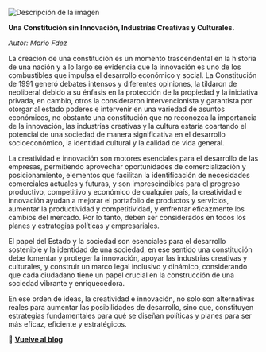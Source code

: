 
![Descripción de la imagen](https://images.unsplash.com/photo-1503458626055-1d267bae7bb8?q=80&w=2067&auto=format&fit=crop&ixlib=rb-4.0.3&ixid=M3wxMjA3fDB8MHxwaG90by1wYWdlfHx8fGVufDB8fHx8fA%3D%3D)

**Una Constitución sin Innovación, Industrias Creativas y Culturales.**

*Autor: Mario Fdez*

La creación de una constitución es un momento trascendental en la historia de una nación y a lo largo se evidencia que la innovación es uno de los combustibles que impulsa el desarrollo económico y social.
La Constitución de 1991 generó debates intensos y diferentes opiniones, la tildaron de neoliberal debido a su énfasis en la protección de la propiedad y la iniciativa privada, en cambio, otros la consideraron intervencionista y garantista por otorgar al estado poderes e intervenir en una variedad de asuntos económicos, no obstante una constitución que no reconozca la importancia de la innovación, las industrias creativas y la cultura estaría coartando el potencial de una sociedad de manera significativa en el desarrollo socioeconómico, la identidad cultural y la calidad de vida general.

La creatividad e innovación son motores esenciales para el desarrollo de las empresas, permitiendo aprovechar oportunidades de comercialización y posicionamiento, elementos que facilitan la identificación de necesidades comerciales actuales y futuras, y son imprescindibles para el progreso productivo, competitivo y económico de cualquier país, la creatividad e innovación ayudan a mejorar el portafolio de productos y servicios, aumentar la productividad y competitividad, y enfrentar eficazmente los cambios del mercado. Por lo tanto, deben ser considerados en todos los planes y estrategias políticas y empresariales.

El papel del Estado y la sociedad son esenciales para el desarrollo sostenible y la identidad de una sociedad, en ese sentido una constitución debe fomentar y proteger la innovación, apoyar las industrias creativas y culturales, y construir un marco legal inclusivo y dinámico, considerando que cada ciudadano tiene un papel crucial en la construcción de una sociedad vibrante y enriquecedora.

En ese orden de ideas, la creatividad e innovación, no solo son alternativas reales para aumentar las posibilidades de desarrollo, sino que, constituyen estrategias fundamentales para qué se diseñan políticas y planes para ser más eficaz, eficiente y estratégicos.




🔗 [**Vuelve al blog**](blog-home.html)
